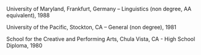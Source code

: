 ---
---

University of Maryland, Frankfurt, Germany – Linguistics (non degree, AA equivalent), 1988 

University of the Pacific, Stockton, CA – General (non degree), 1981 

School for the Creative and Performing Arts, Chula Vista, CA - High School Diploma, 1980
